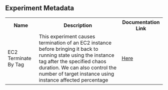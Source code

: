 ## Experiment Metadata

<table>
<tr>
<th> Name </th>
<th> Description </th>
<th> Documentation Link </th>
</tr>
<tr>
 <td> EC2 Terminate By Tag </td>
 <td> This experiment causes termination of an EC2 instance before bringing it back to running state using the instance tag after the specified chaos duration. We can also control the number of target instance using instance affected percentage</td>
 <td>  <a href="https://docs.litmuschaos.io/docs/ec2-terminate-by-tag/"> Here </a> </td>
 </tr>
 </table>
